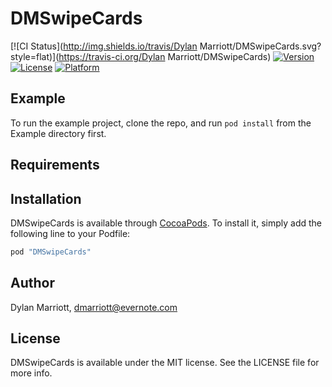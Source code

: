 # DMSwipeCards

[![CI Status](http://img.shields.io/travis/Dylan Marriott/DMSwipeCards.svg?style=flat)](https://travis-ci.org/Dylan Marriott/DMSwipeCards)
[![Version](https://img.shields.io/cocoapods/v/DMSwipeCards.svg?style=flat)](http://cocoapods.org/pods/DMSwipeCards)
[![License](https://img.shields.io/cocoapods/l/DMSwipeCards.svg?style=flat)](http://cocoapods.org/pods/DMSwipeCards)
[![Platform](https://img.shields.io/cocoapods/p/DMSwipeCards.svg?style=flat)](http://cocoapods.org/pods/DMSwipeCards)

## Example

To run the example project, clone the repo, and run `pod install` from the Example directory first.

## Requirements

## Installation

DMSwipeCards is available through [CocoaPods](http://cocoapods.org). To install
it, simply add the following line to your Podfile:

```ruby
pod "DMSwipeCards"
```

## Author

Dylan Marriott, dmarriott@evernote.com

## License

DMSwipeCards is available under the MIT license. See the LICENSE file for more info.

